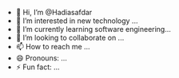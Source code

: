 - 👋 Hi, I’m @Hadiasafdar
- 👀 I’m interested in new technology ...
- 🌱 I’m currently learning software engineering...
- 💞️ I’m looking to collaborate on ...
- 📫 How to reach me ...
- 😄 Pronouns: ...
- ⚡ Fun fact: ...

<!---
Hadiasafdar/Hadiasafdar is a ✨ special ✨ repository because its `README.md` (this file) appears on your GitHub profile.
You can click the Preview link to take a look at your changes.
--->
